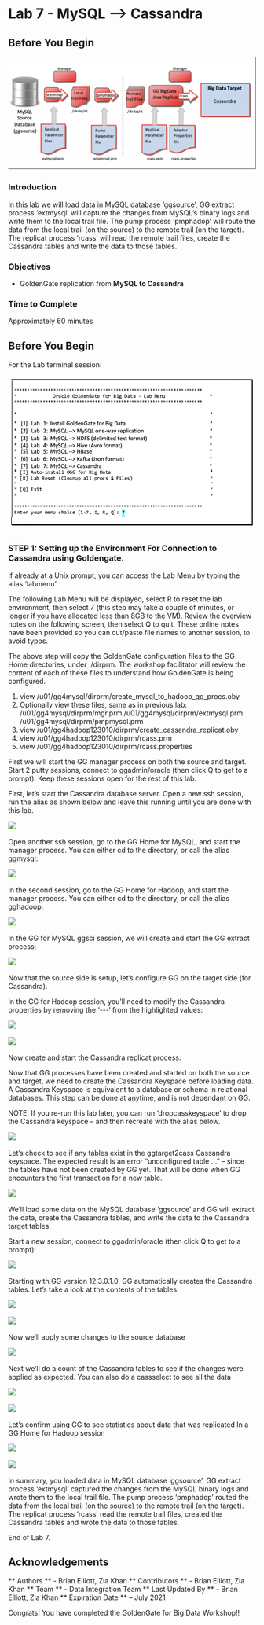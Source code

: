 # Lab 7 -  MySQL --> Cassandra

## Before You Begin


![](images/700/image701_1.png)


### Introduction
In this lab we will load data in MySQL database ‘ggsource’, GG extract process ‘extmysql’ will capture the changes from MySQL’s binary logs and write them to the local trail file. The pump process ‘pmphadop’ will route the data from the local trail (on the source) to the remote trail (on the target). The replicat
process ‘rcass’ will read the remote trail files, create the Cassandra tables and write the data to those tables.



### Objectives
- GoldenGate replication from **MySQL to Cassandra**

### Time to Complete
Approximately 60 minutes

## Before You Begin
For the Lab terminal session:

![](images/700/Lab7Menu.png)


### STEP 1: Setting up the Environment For Connection to Cassandra using Goldengate.
    
If already at a Unix prompt, you can access the Lab Menu by typing the alias ‘labmenu’

The following Lab Menu will be displayed, select R to reset the lab environment, then select 7 (this step may take a couple of minutes, or longer if you have allocated less than 8GB to the VM).
Review the overview notes on the following screen, then select Q to quit. These online notes have been provided so you can cut/paste file names to another session, to avoid typos.


The above step will copy the GoldenGate configuration files to the GG Home directories, under ./dirprm. The workshop facilitator will review the content of each of these files to understand how GoldenGate is being configured.

1)	view /u01/gg4mysql/dirprm/create_mysql_to_hadoop_gg_procs.oby
2)	Optionally view these files, same as in previous lab:
/u01/gg4mysql/dirprm/mgr.prm
/u01/gg4mysql/dirprm/extmysql.prm
/u01/gg4mysql/dirprm/pmpmysql.prm
3)	view /u01/gg4hadoop123010/dirprm/create_cassandra_replicat.oby
4)	view /u01/gg4hadoop123010/dirprm/rcass.prm
5)	view /u01/gg4hadoop123010/dirprm/rcass.properties

First we will start the GG manager process on both the source and target. Start 2 putty sessions, connect to ggadmin/oracle (then click Q to get to a prompt). Keep these sessions open for the rest of this lab.


First, let’s start the Cassandra database server. Open a new ssh session, run the alias as shown below and leave this running until you are done with this lab.


![](images/700/image7xx_1.png)

Open another ssh session, go to the GG Home for MySQL, and start the manager process. You can either cd to the directory, or call the alias ggmysql:

![](images/700/image7xx_1.png)

In the second session, go to the GG Home for Hadoop, and start the manager process. You can either cd to the directory, or call the alias gghadoop:

![](images/700/image7xx_1.png)

In the GG for MySQL ggsci session, we will create and start the GG extract process:

![](images/700/image7xx_1.png)

Now that the source side is setup, let’s configure GG on the target side (for Cassandra).

In the GG for Hadoop session, you’ll need to modify the Cassandra properties by removing the ‘---‘ from the highlighted values:

![](images/700/image7xx_1.png)

![](images/700/image7xx_1.png)

Now create and start the Cassandra replicat process:

Now that GG processes have been created and started on both the source and target, we need to create the Cassandra Keyspace before loading data. A Cassandra Keyspace is equivalent to a database or schema in relational databases. This step can be done at anytime, and is not dependant on GG.

NOTE: If you re-run this lab later, you can run ‘dropcasskeyspace’ to drop the Cassandra keyspace – and then recreate with the alias below.

![](images/700/image7xx_1.png)


Let’s check to see if any tables exist in the ggtarget2cass Cassandra keyspace. The expected result is an error “unconfigured table …” – since the tables have not been created by GG yet. That will be done when GG encounters the first transaction for a new table.

![](images/700/image7xx_1.png)

We’ll load some data on the MySQL database ‘ggsource’ and GG will extract the data, create the Cassandra tables, and write the data to the Cassandra target tables.

Start a new session, connect to ggadmin/oracle (then click Q to get to a prompt):


![](images/700/image7xx_1.png)

Starting with GG version 12.3.0.1.0, GG automatically creates the Cassandra tables. Let’s take a look at the contents of the tables:


![](images/700/image7xx_1.png)

![](images/700/image7xx_1.png)

Now we’ll apply some changes to the source database

![](images/700/image7xx_1.png)

Next we’ll do a count of the Cassandra tables to see if the changes were applied as expected. You can also do a cassselect to see all the data

![](images/700/image7xx_1.png)

![](images/700/image7xx_1.png)

Let’s confirm using GG to see statistics about data that was replicated In a GG Home for Hadoop session


![](images/700/image7xx_1.png)

![](images/700/image7xx_1.png)

In summary, you loaded data in MySQL database ‘ggsource’, GG extract process ‘extmysql’ captured the changes from the MySQL binary logs and wrote them to the local trail file. The pump process
‘pmphadop’ routed the data from the local trail (on the source) to the remote trail (on the target). The replicat process ‘rcass’ read the remote trail files, created the Cassandra tables and wrote the data to those tables.

End of Lab 7.

## Acknowledgements

  ** Authors ** - Brian Elliott, Zia Khan
  ** Contributors ** - Brian Elliott, Zia Khan
  ** Team ** - Data Integration Team
  ** Last Updated By ** - Brian Elliott, Zia Khan
  ** Expiration Date ** – July 2021
  
Congrats! You have completed the GoldenGate for Big Data Workshop!! 


